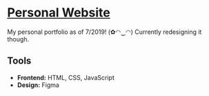 # [Personal Website](https://rachelquan.github.io)

My personal portfolio as of 7/2019! (✿◠‿◠) Currently redesigning it though. 

 ## Tools
  
 * **Frontend:** HTML, CSS, JavaScript
 * **Design:** Figma
